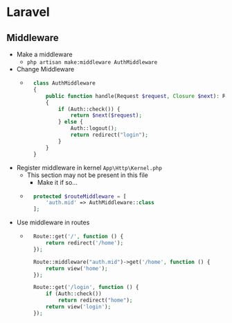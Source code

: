 # Laravel
## Middleware
- Make a middleware
    - `php artisan make:middleware AuthMiddleware`
- Change Middleware
    - ~~~php
        class AuthMiddleware
        {
            public function handle(Request $request, Closure $next): Response
            {
                if (Auth::check()) {
                    return $next($request);
                } else {
                    Auth::logout();
                    return redirect("login");
                }
            }
        }
      ~~~
- Register middleware in kernel `App\Http\Kernel.php`
    - This section may not be present in this file
        - Make it if so...
    - ~~~php
        protected $routeMiddleware = [
            'auth.mid' => AuthMiddleware::class
        ];
      ~~~
- Use middleware in routes
    - ~~~php
        Route::get('/', function () {
            return redirect('/home');
        });

        Route::middleware("auth.mid")->get('/home', function () {
            return view('home');
        });

        Route::get('/login', function () {
            if (Auth::check())
                return redirect("home");
            return view('login');
        });
      ~~~